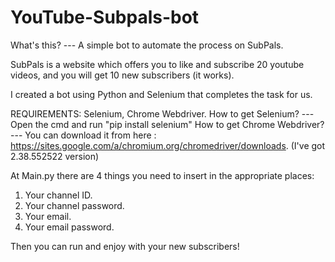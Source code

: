 # YouTube-Subpals-bot
What's this? --- A simple bot to automate the process on SubPals.

SubPals is a website which offers you to like and subscribe 20 youtube videos, and you will get 10 new subscribers (it works).

I created a bot using Python and Selenium that completes the task for us.



REQUIREMENTS: Selenium, Chrome Webdriver.
How to get Selenium? --- Open the cmd and run "pip install selenium"
How to get Chrome Webdriver? --- You can download it from here : https://sites.google.com/a/chromium.org/chromedriver/downloads.
(I've got 2.38.552522 version)



At Main.py there are 4 things you need to insert in the appropriate places:
1) Your channel ID.
2) Your channel password.
3) Your email.
4) Your email password.

Then you can run and enjoy with your new subscribers!
